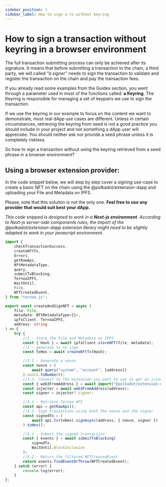 ```yaml
---
sidebar_position: 1
sidebar_label: How to sign a tx without keyring
---
```


# How to sign a transaction without keyring in a browser environment

The full transaction submitting process can only be achieved after its signature. It means that before submitting a transaction to the chain, a third party, we will called _"a signer"_ needs to sign the transaction to validate and register the transaction on the chain and pay the transaction fees.

If you already read some examples from the Guides section, you went through a parameter used in most of the functions called: **a Keyring**. The Keyring is responsible for managing a set of keypairs we use to sign the transaction.

If we use the keyring in our example to focus on the content we want to demonstrate, most real dApp use cases are different. Unless in certain circumstances, retrieving the keyring from seed is not a good practice you should include in your project and not something a dApp user will appreciate. You should neither ask nor provide a seed phrase unless it is completely riskless.

So how to sign a transaction without using the keyring retrieved from a seed phrase in a browser environment?

## Using a browser extension provider:

In the code snippet below, we will step by step cover a signing use-case to create a basic NFT on the chain using the @polkadot/extension-dapp and uploading your File and Metadata on IPFS.

Please, note that this solution is not the only one. **Feel free to use any provider that would suit best your dApp.**

_This code snipped is designed to work in a **Next-js environment**. According to Next-js server-side components rules, the import of the @polkadot/extension-dapp extension library might need to be slightly adapted to work in your javascript environment._

```typescript showLineNumbers
import {
	checkTransactionSuccess,
	createNftTx,
	Errors,
	getRawApi,
	NftMetadataType,
	query,
	submitTxBlocking,
	TernoaIPFS,
	WaitUntil,
	File,
	NFTCreatedEvent,
} from "ternoa-js";

export const createAndSignNFT = async (
	file: File,
	metadata: NftMetadataType<{}>,
	ipfsClient: TernoaIPFS,
	address: string
) => {
	try {
		//1 - Store the File and Metadata on IPFS
		const { Hash } = await ipfsClient.storeNFT(file, metadata);
		//2 - generate tx to sign
		const txHex = await createNftTx(Hash);

		//3.1 - Generate a nonce
		const nonce = (
			await query("system", "account", [address])
		).nonce.toNumber();
		//3.2- Connect to the extension you want to use to get an injector (here we use directly Polkadot extension)
		const { web3FromAddress } = await import("@polkadot/extension-dapp");
		const injector = await web3FromAddress(address);
		const signer = injector?.signer;

		//4.1 - Retrieve Ternoa API
		const api = getRawApi();
		//4.2- Sign transaction using both the nonce and the signer
		const signedTx = (
			await api.tx(txHex).signAsync(address, { nonce, signer })
		).toHex();

		//5.1 - Submit the signed transaction
		const { events } = await submitTxBlocking(
			signedTx,
			WaitUntil.BlockInclusion
		);
		//5.2 - Return the filtered NFTCreatedEvent
		return events.findEventOrThrow(NFTCreatedEvent);
	} catch (error) {
		console.log(error);
	}
};
```
